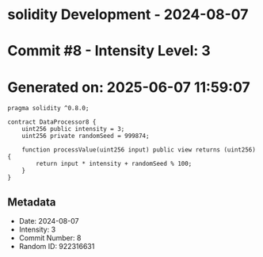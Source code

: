 ﻿# solidity Development - 2024-08-07
# Commit #8 - Intensity Level: 3
# Generated on: 2025-06-07 11:59:07
```solidity
pragma solidity ^0.8.0;

contract DataProcessor8 {
    uint256 public intensity = 3;
    uint256 private randomSeed = 999874;

    function processValue(uint256 input) public view returns (uint256) {
        return input * intensity + randomSeed % 100;
    }
}
```
## Metadata
- Date: 2024-08-07
- Intensity: 3
- Commit Number: 8
- Random ID: 922316631
